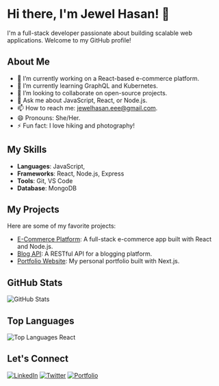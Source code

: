 # Hi there, I'm Jewel Hasan! 👋

I'm a full-stack developer passionate about building scalable web applications. Welcome to my GitHub profile!

## About Me
- 🔭 I’m currently working on a React-based e-commerce platform.
- 🌱 I’m currently learning GraphQL and Kubernetes.
- 👯 I’m looking to collaborate on open-source projects.
- 💬 Ask me about JavaScript, React, or Node.js.
- 📫 How to reach me: jewelhasan.eee@gmail.com.
- 😄 Pronouns: She/Her.
- ⚡ Fun fact: I love hiking and photography!

## My Skills
- **Languages**: JavaScript, 
- **Frameworks**: React, Node.js, Express
- **Tools**: Git, VS Code
- **Database**: MongoDB

## My Projects
Here are some of my favorite projects:
- [E-Commerce Platform](https://github.com/janedoe/ecommerce): A full-stack e-commerce app built with React and Node.js.
- [Blog API](https://github.com/janedoe/blog-api): A RESTful API for a blogging platform.
- [Portfolio Website](https://github.com/janedoe/portfolio): My personal portfolio built with Next.js.

## GitHub Stats
![GitHub Stats](https://github-readme-stats.vercel.app/api?username=janedoe&show_icons=true&theme=dark)

## Top Languages
![Top Languages React](https://github-readme-stats.vercel.app/api/top-langs/?username=janedoe&layout=compact&theme=dark)

## Let's Connect
[![LinkedIn](https://img.shields.io/badge/LinkedIn-0077B5?style=for-the-badge&logo=linkedin&logoColor=white)](https://linkedin.com/in/janedoe)
[![Twitter](https://img.shields.io/badge/Twitter-1DA1F2?style=for-the-badge&logo=twitter&logoColor=white)](https://twitter.com/janedoe)
[![Portfolio](https://img.shields.io/badge/Portfolio-FF5722?style=for-the-badge&logo=google-chrome&logoColor=white)](https://janedoe.com)
